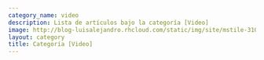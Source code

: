 ```yaml
---
category_name: video
description: Lista de artículos bajo la categoría [Video]
image: http://blog-luisalejandro.rhcloud.com/static/img/site/mstile-310x310.png
layout: category
title: Categoría [Video]
---
```

